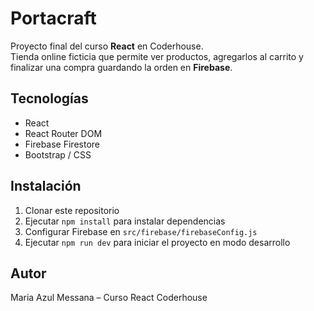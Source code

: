 # Portacraft
Proyecto final del curso **React** en Coderhouse.  
Tienda online ficticia que permite ver productos, agregarlos al carrito y finalizar una compra guardando la orden en **Firebase**.

## Tecnologías
- React  
- React Router DOM  
- Firebase Firestore  
- Bootstrap / CSS

## Instalación
1. Clonar este repositorio  
2. Ejecutar `npm install` para instalar dependencias  
3. Configurar Firebase en `src/firebase/firebaseConfig.js`  
4. Ejecutar `npm run dev` para iniciar el proyecto en modo desarrollo

## Autor
Maria Azul Messana – Curso React Coderhouse
